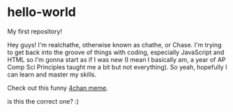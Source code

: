 # hello-world
My first repository!

Hey guys! I'm realchathe, otherwise known as chathe, or Chase. I'm trying to get back into the groove of things with coding, especially JavaScript and HTML so I'm gonna start as if I was new (I mean I basically am, a year of AP Comp Sci Principles taught me a bit but not everything). So yeah, hopefully I can learn and master my skills.


Check out this funny [4chan meme](https://www.4chan.org/).

is this the correct one? :)

